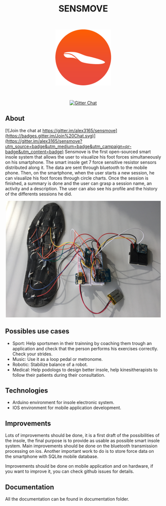 <h1 align="center">SENSMOVE</h1>
<br/>
<p align="center">
  <img title="sensmove" src='design/logo.png' width="180px"/>
</p>
<br/>
<p align="center">
  <a href='https://gitter.im/alex3165/sensmove'>
    <img src='https://badges.gitter.im/Join%20Chat.svg' alt='Gitter Chat' />
  </a>
</p>

## About

[![Join the chat at https://gitter.im/alex3165/sensmove](https://badges.gitter.im/Join%20Chat.svg)](https://gitter.im/alex3165/sensmove?utm_source=badge&utm_medium=badge&utm_campaign=pr-badge&utm_content=badge)
Sensmove is the first open-sourced smart insole system that allows the user to visualize his foot forces simultaneously on his smartphone.
The smart insole get 7 force sensitive resistor sensors distributed along it. The data are sent through bluetooth to the mobile phone. Then, on the smartphone, when the user starts a new session, he can visualize his foot forces through circle charts. Once the session is finished, a summary is done and the user can grasp a session name, an activity and a description. The user can also see his profile and the history of the differents sessions he did.

<p align="center">
  <img title="sensmove" src='documentation/prototype_sensmove.jpg' width="500px"/>
</p>

## Possibles use cases
- Sport: Help sportsmen in their trainning by coaching them trough an application and check that the person performs his exercises correctly. Check your strides.
- Music: Use it as a loop pedal or metronome.
- Robotic: Stabilize balance of a robot.
- Medical: Help podologs to design better insole, help kinesitherapists to follow their patients during their consultation.


## Technologies
- Arduino environment for insole electronic system.
- IOS environment for mobile application development.


## Improvements
Lots of improvements should be done, it is a first draft of the possibilities of the insole, the final purpose is to provide as usable as possible smart insole system.
Main improvements should be done on the bluetooth transmission processing on ios. Another important work to do is to store force data on the smartphone with SQLite mobile database.

Improvements should be done on mobile application and on hardware, if you want to improve it, you can check github issues for details.


## Documentation
All the documentation can be found in documentation folder.
